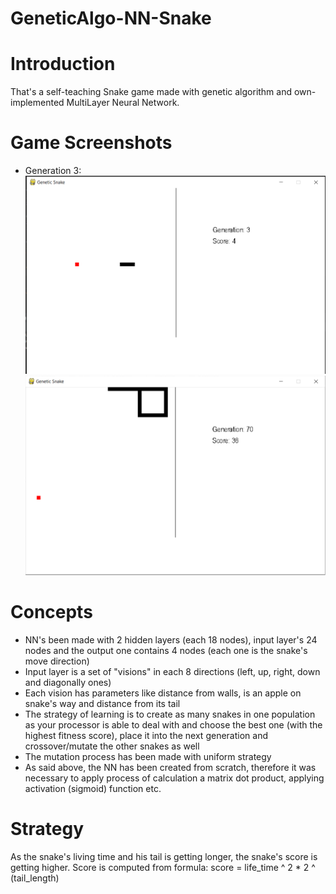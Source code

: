 # GeneticAlgo-NN-Snake

# Introduction
That's a self-teaching Snake game made with genetic algorithm and own-implemented MultiLayer Neural Network. 

# Game Screenshots
- Generation 3:
![Gen 3](https://github.com/kgarbacinski/GeneticAlgo-NN-Snake/blob/master/Gen%203.PNG)
![Gen 4](https://github.com/kgarbacinski/GeneticAlgo-NN-Snake/blob/master/Gen%2070.PNG)

# Concepts
- NN's been made with 2 hidden layers (each 18 nodes), input layer's 24 nodes and the output one contains 4 nodes (each one is the snake's move direction) 
- Input layer is a set of "visions" in each 8 directions (left, up, right, down and diagonally ones)
- Each vision has parameters like distance from walls, is an apple on snake's way and distance from its tail
- The strategy of learning is to create as many snakes in one population as your processor is able to deal with and choose the best one (with the highest fitness score), 
place it into the next generation and crossover/mutate the other snakes as well
- The mutation process has been made with uniform strategy
- As said above, the NN has been created from scratch, therefore it was necessary to apply process of calculation a matrix dot product, applying activation (sigmoid) function etc.

# Strategy
As the snake's living time and his tail is getting longer, the snake's score is getting higher. Score is computed from formula: score = life_time ^ 2 * 2 ^ (tail_length)  
